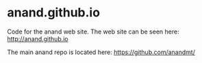 # anand.github.io

Code for the anand web site. The web site can be seen here: http://anand.github.io

The main anand repo is located here: https://github.com/anandmt/
